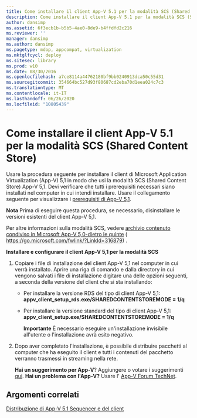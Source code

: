 ```yaml
---
title: Come installare il client App-V 5.1 per la modalità SCS (Shared Content Store)
description: Come installare il client App-V 5.1 per la modalità SCS (Shared Content Store)
author: dansimp
ms.assetid: 6f3ecb1b-b5b5-4ae0-8de9-b4ffdfd2c216
ms.reviewer: ''
manager: dansimp
ms.author: dansimp
ms.pagetype: mdop, appcompat, virtualization
ms.mktglfcycl: deploy
ms.sitesec: library
ms.prod: w10
ms.date: 08/30/2016
ms.openlocfilehash: a7ce8114a44762180bf9bb0240913dca50c55d31
ms.sourcegitcommit: 354664bc527d93f80687cd2eba70d1eea024c7c3
ms.translationtype: MT
ms.contentlocale: it-IT
ms.lasthandoff: 06/26/2020
ms.locfileid: "10805439"
---
```

# Come installare il client App-V 5.1 per la modalità SCS (Shared Content Store)


Usare la procedura seguente per installare il client di Microsoft Application Virtualization (App-V) 5,1 in modo che usi la modalità SCS (Shared Content Store) App-V 5,1. Devi verificare che tutti i prerequisiti necessari siano installati nel computer in cui intendi installare. Usare il collegamento seguente per visualizzare i [prerequisiti di App-V 5,1](app-v-51-prerequisites.md).

**Nota**  Prima di eseguire questa procedura, se necessario, disinstallare le versioni esistenti del client App-V 5,1.

 

Per altre informazioni sulla modalità SCS, vedere [archivio contenuto condiviso in Microsoft App-V 5,0-dietro le quinte](https://go.microsoft.com/fwlink/?LinkId=316879) ( https://go.microsoft.com/fwlink/?LinkId=316879) .

**Installare e configurare il client App-V 5,1 per la modalità SCS**

1.  Copiare i file di installazione del client App-V 5,1 nel computer in cui verrà installato. Aprire una riga di comando e dalla directory in cui vengono salvati i file di installazione digitare una delle opzioni seguenti, a seconda della versione del client che si sta installando:

    -   Per installare la versione RDS del tipo di client App-V 5,1: **appv\_client\_setup\_rds.exe/SHAREDCONTENTSTOREMODE = 1/q**

    -   Per installare la versione standard del tipo di client App-V 5,1: **appv\_client\_setup.exe/SHAREDCONTENTSTOREMODE = 1/q**

        **Importante**  È necessario eseguire un'installazione invisibile all'utente o l'installazione avrà esito negativo.

         

2.  Dopo aver completato l'installazione, è possibile distribuire pacchetti al computer che ha eseguito il client e tutti i contenuti del pacchetto verranno trasmessi in streaming nella rete.

    **Hai un suggerimento per App-V**? Aggiungere o votare i suggerimenti [qui](http://appv.uservoice.com/forums/280448-microsoft-application-virtualization). **Hai un problema con l'App-V?** Usare l' [App-V Forum TechNet](https://social.technet.microsoft.com/Forums/home?forum=mdopappv).

## Argomenti correlati


[Distribuzione di App-V 5.1 Sequencer e del client](deploying-the-app-v-51-sequencer-and-client.md)

 

 





